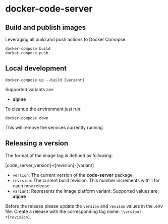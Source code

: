 # docker-code-server

## Build and publish images

Leveraging all build and push actions to Docker Comopse:

    docker-compose build
    docker-compose push

## Local development

    docker-compose up --build [variant]

Supported variants are:

* **alpine**

To cleanup the environment just run:

    docker-compose down

This will remove the services currently running

## Releasing a version

The format of the image tag is defined as following:

[code_server_version]-r[revision]-[variant]

* `version`: The current version of the **code-server** package
* `revision`: The current build revision. This number increments with 1 for each new release.
* `variant`: Represents the image platform variant. Supported values are: **alpine**

Before the release please update the `version` and `revison` values in the .env file. Create a release with the corresponding tag name: `[version]-r[revision]`.
